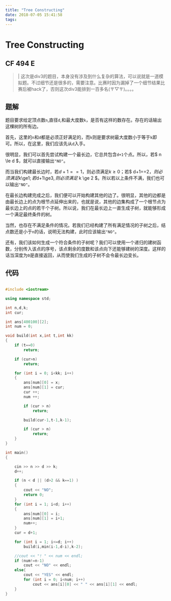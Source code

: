 ```yaml
---
title: "Tree Constructing"
date: 2018-07-05 15:41:58
tags: 
---
```


# Tree Constructing

## CF 494 E

> | 这次是div3的题目，本身没有涉及到什么复杂的算法，可以说就是一道模拟题。不过细节还是很多的，需要注意。比赛时因为漏掉了一个细节结果比赛后被hack了，否则这次div3能排到一百多名(〒▽〒)。。。。

<!--more-->

## 题解

题目要求给定顶点数`n`,直径`d`,和最大度数`k`，是否有这样的数存在。存在的话输出这棵树的所有边。

首先，这里的`n`和`d`都是必须正好满足的，而`k`则是要求树最大度数小于等于`k`即可。所以，在这里，我们应该先从`d`入手。

很明显，我们可以首先尝试构建一个最长边，它总共包含`d+1`个点。所以，若$ n \le d $，就可以直接输出`"NO"`。

而当我们构建最长边时，若$d+1==1$，则必须满足$k\ge0$；若$ d+1==2$，则必须满足$k\ge1$;若$d+1\ge3$,则必须满足$ k \ge 2 $。所以若以上条件不满，我们也可以输出`"NO"`。

在最长边构建完成之后，我们便可以开始构建其他的边了。很明显，其他的边都是由最长边上的点为根节点延伸出来的，也就是说，其他的边集构成了一个根节点为最长边上的点的若干个子树。所以说，我们在最长边上一直生成子树，就能够形成一个满足最终条件的树。

当然，也存在不满足条件的情况。若我们已经构建了所有满足情况的子树之后，结点数还是小于`n`的话，说明无法构建，此时应该输出`"NO"`。

还有，我们该如何生成一个符合条件的子树呢？我们可以使用一个递归的建树函数，分别传入该点的序号，该点剩余的度数和该点向下还能够建树的深度。这样的话当深度为`0`是直接返回，从而使我们生成的子树不会令最长边变长。

## 代码

```C++

#include <iostream>

using namespace std;

int n,d,k;
int cur;

int ans[400100][2];
int num = 0;

void build(int x,int t,int kk)
{
	if (t==0)
		return;

	if (cur>n)
		return;

	for (int i = 0; i<kk; i++)
	{
		ans[num][0] = x;
		ans[num][1] = cur;
		cur ++;
		num ++;

		if (cur > n)
			return;

		build(cur-1,t-1,k-1);

		if (cur > n)
			return;
	}
}

int main()
{

	cin >> n >> d >> k;
	d++;

	if (n < d || (d>2 && k==1) )
	{
		cout << "NO";
		return 0;
	}
	for (int i = 1; i<d; i++)
	{
		ans[num][0] = i;
		ans[num][1] = i+1;
		num++;
	}
	cur = d+1;

	for (int i = 1; i<=d; i++)
		build(i,min(i-1,d-i),k-2);

	//cout << "! " << num << endl;
	if (num!=n-1)
		cout << "NO" << endl;
	else{
		cout << "YES" << endl;
		for (int i = 0; i<num; i++)
			cout << ans[i][0] << " " << ans[i][1] << endl;
	}
}

```
